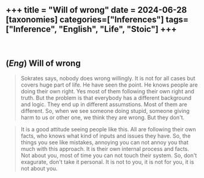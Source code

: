 +++
title = "Will of wrong"
date = 2024-06-28
[taxonomies]
categories=["Inferences"]
tags=["Inference", "English", "Life", "Stoic"]
+++
---
<br>

## (*Eng*) Will of wrong
> Sokrates says, nobody does wrong willingly. It is not for all cases but covers huge part of life. He have seen the point. He knows people are doing their own right. Yes most of them following their own right and truth. But the problem is that everybody has a different background and logic. They end up in different assumstions. Most of them are different. So, when we see someone doing stupid, someone giving harm to us or other one, we think they are wrong. But they don't.

> It is a good attitude seeing people like this. All are following their own facts,  who knows what kind of inputs and issues they have. So, the things you see like mistakes, annoying you can not annoy you that much with this approach. It is their own internal process and facts. Not about you, most of time you can not touch their system. So, don't exagurate, don't take it personal. It is not to you, it is not for you, it is not about you.